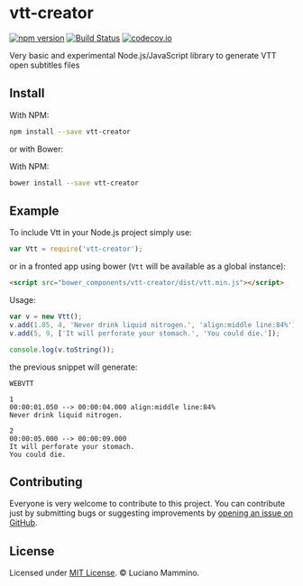 # vtt-creator

[![npm version](https://badge.fury.io/js/vtt-creator.svg)](http://badge.fury.io/js/vtt-creator)
[![Build Status](https://travis-ci.org/lmammino/vtt-creator.svg?branch=master)](https://travis-ci.org/lmammino/vtt-creator)
[![codecov.io](https://codecov.io/gh/lmammino/vtt-creator/coverage.svg?branch=master)](https://codecov.io/gh/lmammino/vtt-creator)

Very basic and experimental Node.js/JavaScript library to generate VTT open subtitles files


## Install

With NPM:

```bash
npm install --save vtt-creator
```

or with Bower:

With NPM:

```bash
bower install --save vtt-creator
```

## Example

To include Vtt in your Node.js project simply use:

```javascript
var Vtt = require('vtt-creator');
```

or in a fronted app using bower (`Vtt` will be available as a global instance):

```html
<script src="bower_components/vtt-creator/dist/vtt.min.js"></script>
```

Usage:

```javascript
var v = new Vtt();
v.add(1.05, 4, 'Never drink liquid nitrogen.', 'align:middle line:84%');
v.add(5, 9, ['It will perforate your stomach.', 'You could die.']);

console.log(v.toString());
```

the previous snippet will generate:

```plain
WEBVTT

1
00:00:01.050 --> 00:00:04.000 align:middle line:84%
Never drink liquid nitrogen.

2
00:00:05.000 --> 00:00:09.000
It will perforate your stomach.
You could die.

```

## Contributing

Everyone is very welcome to contribute to this project.
You can contribute just by submitting bugs or suggesting improvements by
[opening an issue on GitHub](https://github.com/lmammino/vtt-creator/issues).


## License

Licensed under [MIT License](LICENSE). © Luciano Mammino.
